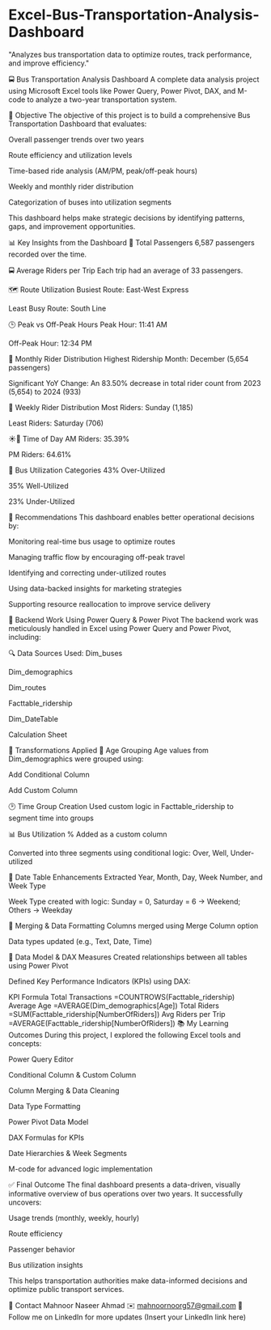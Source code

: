 # Excel-Bus-Transportation-Analysis-Dashboard
"Analyzes bus transportation data to optimize routes, track performance, and improve efficiency."

🚍 Bus Transportation Analysis Dashboard
A complete data analysis project using Microsoft Excel tools like Power Query, Power Pivot, DAX, and M-code to analyze a two-year transportation system.

📌 Objective
The objective of this project is to build a comprehensive Bus Transportation Dashboard that evaluates:

Overall passenger trends over two years

Route efficiency and utilization levels

Time-based ride analysis (AM/PM, peak/off-peak hours)

Weekly and monthly rider distribution

Categorization of buses into utilization segments

This dashboard helps make strategic decisions by identifying patterns, gaps, and improvement opportunities.

📊 Key Insights from the Dashboard
👥 Total Passengers
6,587 passengers recorded over the time.

🚍 Average Riders per Trip
Each trip had an average of 33 passengers.

🗺️ Route Utilization
Busiest Route: East-West Express

Least Busy Route: South Line

🕒 Peak vs Off-Peak Hours
Peak Hour: 11:41 AM

Off-Peak Hour: 12:34 PM

📅 Monthly Rider Distribution
Highest Ridership Month: December (5,654 passengers)

Significant YoY Change: An 83.50% decrease in total rider count from 2023 (5,654) to 2024 (933)

📆 Weekly Rider Distribution
Most Riders: Sunday (1,185)

Least Riders: Saturday (706)

☀️🌙 Time of Day
AM Riders: 35.39%

PM Riders: 64.61%

🔄 Bus Utilization Categories
43% Over-Utilized

35% Well-Utilized

23% Under-Utilized

🧠 Recommendations
This dashboard enables better operational decisions by:

Monitoring real-time bus usage to optimize routes

Managing traffic flow by encouraging off-peak travel

Identifying and correcting under-utilized routes

Using data-backed insights for marketing strategies

Supporting resource reallocation to improve service delivery

🧰 Backend Work Using Power Query & Power Pivot
The backend work was meticulously handled in Excel using Power Query and Power Pivot, including:

🔍 Data Sources Used:
Dim_buses

Dim_demographics

Dim_routes

Facttable_ridership

Dim_DateTable

Calculation Sheet

🔧 Transformations Applied
🧓 Age Grouping
Age values from Dim_demographics were grouped using:

Add Conditional Column

Add Custom Column

🕑 Time Group Creation
Used custom logic in Facttable_ridership to segment time into groups

📊 Bus Utilization %
Added as a custom column

Converted into three segments using conditional logic: Over, Well, Under-utilized

📆 Date Table Enhancements
Extracted Year, Month, Day, Week Number, and Week Type

Week Type created with logic: Sunday = 0, Saturday = 6 → Weekend; Others → Weekday

🔄 Merging & Data Formatting
Columns merged using Merge Column option

Data types updated (e.g., Text, Date, Time)

🔗 Data Model & DAX Measures
Created relationships between all tables using Power Pivot

Defined Key Performance Indicators (KPIs) using DAX:

KPI	Formula
Total Transactions	=COUNTROWS(Facttable_ridership)
Average Age	=AVERAGE(Dim_demographics[Age])
Total Riders	=SUM(Facttable_ridership[NumberOfRiders])
Avg Riders per Trip	=AVERAGE(Facttable_ridership[NumberOfRiders])
📚 My Learning Outcomes
During this project, I explored the following Excel tools and concepts:

Power Query Editor

Conditional Column & Custom Column

Column Merging & Data Cleaning

Data Type Formatting

Power Pivot Data Model

DAX Formulas for KPIs

Date Hierarchies & Week Segments

M-code for advanced logic implementation

✅ Final Outcome
The final dashboard presents a data-driven, visually informative overview of bus operations over two years. It successfully uncovers:

Usage trends (monthly, weekly, hourly)

Route efficiency

Passenger behavior

Bus utilization insights

This helps transportation authorities make data-informed decisions and optimize public transport services.

📧 Contact
Mahnoor Naseer Ahmad
✉️ mahnoornoorg57@gmail.com
🔗 Follow me on LinkedIn for more updates
(Insert your LinkedIn link here)


